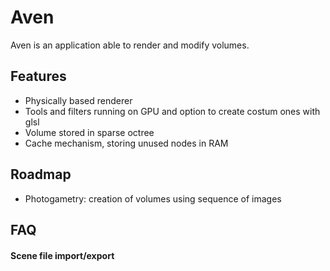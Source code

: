 <h1>Aven</h1>
Aven is an application able to render and modify volumes.

<h2>Features</h2>
 <ul>
  <li>Physically based renderer</li>
  <li>Tools and filters running on GPU and option to create costum ones with glsl</li>
  <li>Volume stored in sparse octree</li>
  <li>Cache mechanism, storing unused nodes in RAM </li>
</ul> 

<h2>Roadmap</h2>
<ul>
  <li>Photogametry: creation of volumes using sequence of images</li>
</ul>

<h2>FAQ</h2>
<h4>Scene file import/export</h4>
